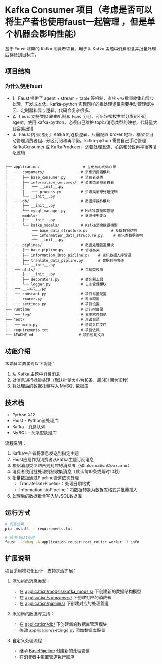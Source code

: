 # Kafka Consumer 项目（考虑是否可以将生产者也使用faust一起管理 ，但是单个机器会影响性能）

基于 Faust 框架的 Kafka 消费者项目，用于从 Kafka 主题中消费消息并批量处理后存储到目标库。


## 项目结构
### 为什么使用faust

- 1、Faust 提供了 agent + stream + table 等机制，直接支持批量收集和异步处理，开发成本低。kafka-python 实现同样的批处理逻辑需要手动管理缓冲区、定时器和异步逻辑，代码会复杂很多。
- 2、Faust 支持类似 路由机制和 topic 分组，可以轻松按类型分发到不同 agent。使用 kafka-python，必须自己维护 topic/消息类型的映射，代码量大且容易出错
- 3、Faust 内部封装了 Kafka 的连接逻辑，只需配置 broker 地址，框架会自动管理消费者组、分区订阅和再平衡。kafka-python 需要自己手动管理 KafkaConsumer 或 KafkaProducer，还要处理重连、心跳和分区再平衡等复杂逻辑

```
.
├── application/                    # 应用核心代码目录
│   ├── consumers/                 # 消息消费者模块
│   │   ├── base_consumer.py       # 消费者基类
│   │   ├── information_consumer/  # 资讯类消息消费者
│   │   │   ├── __init__.py
│   │   │   └── process.py         # 资讯类消息处理逻辑
│   │   └── __init__.py
│   ├── db/                        # 数据库操作模块
│   │   ├── __init__.py
│   │   └── mysql_manager.py       # MySQL数据库管理
│   ├── models/                    # 数据模型定义
│   │   ├── __init__.py
│   │   └── kafka_models/          # Kafka消息数据模型
│   │       ├── base_data_structure.py           # 基础数据结构
│   │       ├── information_data_structure.py     # 资讯类数据结构
│   │       └── __init__.py
│   ├── piplines/                  # 数据处理管道模块
│   │   ├── base_pipline.py        # 管道基类
│   │   ├── information_into_pipline.py    # 资讯数据入库管道
│   │   ├── tranlate_data_pipline.py       # 数据转换管道
│   │   └── __init__.py
│   ├── utils/                     # 工具类模块
│   │   ├── __init__.py
│   │   ├── decorators.py          # 装饰器工具
│   │   └── logger.py              # 日志管理模块
│   ├── __init__.py
│   ├── constant.py                # 项目常量配置
│   ├── router.py                  # 路由配置
│   └── settings.py                # 项目设置
├── runtime/                       # 运行时目录
│   └── log/                       # 日志文件目录
├── test/                          # 测试目录
│   └── main.py                    # 测试入口文件
├── requirements.txt               # 项目依赖
└── README.md                     # 项目说明文档
```

## 功能介绍

本项目主要实现以下功能：

1. 从 Kafka 主题中消费消息
2. 对消息进行批量处理（默认批量大小为10条，超时时间为10秒）
3. 将处理后的数据批量写入 MySQL 数据库

## 技术栈

- Python 3.12
- Faust - Python流处理库
- Kafka - 消息队列
- MySQL - 关系型数据库

流程说明：

1. Kafka生产者将消息发送到指定主题
2. Faust应用作为消费者从Kafka主题订阅消息
3. 根据消息类型路由到对应的消费者（如InformationConsumer）
4. 消费者使用批处理机制收集消息（默认每10条或超时10秒）
5. 批量数据通过Pipeline管道依次处理：
   - TranlateDatePipeline：处理日期格式
   - InformationIntoPipeline：将数据转换为数据库格式并批量插入
6. 处理后的数据批量写入MySQL数据库

## 运行方式

```bash
# 安装依赖
pip install -r requirements.txt

# 启动Faust应用
faust --debug -A application.router:root_router worker -l info
```

## 扩展说明

项目采用模块化设计，支持灵活扩展：

1. 添加新的消息类型：
   - 在 [application/models/kafka_models/](file:///D:/company_project/kafka_comsumer/kafka_comsumer/application/models/kafka_models) 下创建新的数据结构模型
   - 在 [application/consumers/](file:///D:/company_project/kafka_comsumer/kafka_comsumer/application/consumers/) 下创建对应的消费者
   - 在 [application/piplines/](file:///D:/company_project/kafka_comsumer/kafka_comsumer/application/piplines/) 下创建对应的处理管道

2. 添加新的数据库支持：
   - 在 [application/db/](file:///D:/company_project/kafka_comsumer/kafka_comsumer/application/db/) 下创建新的数据库管理模块
   - 修改 [application/settings.py](file:///D:/company_project/kafka_comsumer/kakfa_comsumer/application/settings.py) 添加数据库配置

3. 自定义处理流程：
   - 继承 [BasePipeline](file:///D:/company_project/kafka_comsumer/kafka_comsumer/application/piplines/base_pipline.py) 创建新的处理管道
   - 在消费者中配置管道执行顺序
```
